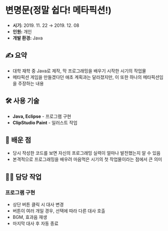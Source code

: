 # 변명문(정말 쉽다! 메타픽션!)
- **시기:** 2019. 11. 22 → 2019. 12. 08
- **인원:** 개인
- **개발 환경:** Java

## ✍️ 요약
- 대학 재학 중 Java로 제작, 막 프로그래밍을 배우기 시작한 시기의 작업물
- 메타픽션 게임을 만들겠다던 애초 계획과는 달라졌지만, 이 또한 하나의 메타픽션임을 주장하는 내용

## 🛠️ 사용 기술
- **Java, Eclipse** - 프로그램 구현
- **ClipStudio Paint** - 일러스트 작업

## 📌 배운 점
- 당시 작성한 코드를 보면 자신의 프로그래밍 실력이 얼마나 발전했는지 알 수 있음
- 본격적으로 프로그래밍을 배우려 마음먹은 시기의 첫 작업물이라는 점에서 큰 의미

## 👩‍💻 담당 작업
### 프로그램 구현
- 상단 버튼 클릭 시 대사 변경
- 버튼이 여러 개일 경우, 선택에 따라 다른 대사 호출
- BGM, 효과음 재생
- 마지막 대사 후 자동 종료
